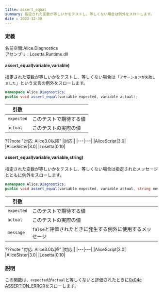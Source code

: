 ```yaml
---
title: assert_equal
summary: 指定された変数が等しいかをテストし、等しくない場合は例外をスローします。
date : 2023-12-30
---
```


### 定義
名前空間:Alice.Diagnostics<br/>
アセンブリ : Losetta.Runtime.dll

#### assert_equal(variable,variable)

指定された変数が等しいかをテストし、等しくない場合は「`アサーションが失敗しました`」という文言の例外をスローします。

```cs title="AliceScript"
namespace Alice.Diagnostics;
public void assert_equal(variable expected, variable actual);
```

|引数| |
|-|-|
|`expected`|このテストで期待する値|
|`actual`|このテストの実際の値|

???note "対応: Alice3.0以降"
    |対応||
    |---|---|
    |AliceScript|3.0|
    |AliceSister|3.0|
    |Losetta|0.10|

#### assert_equal(variable,variable,string)

指定された変数が等しいかをテストし、等しくない場合は指定されたメッセージとともに例外をスローします。

```cs title="AliceScript"
namespace Alice.Diagnostics;
public void assert_equal(variable expected, variable actual, string message);
```

|引数| |
|-|-|
|`expected`|このテストで期待する値|
|`actual`|このテストの実際の値|
|`message`|`false`と評価されたときに発生する例外に使用するメッセージ|

???note "対応: Alice3.0以降"
    |対応||
    |---|---|
    |AliceScript|3.0|
    |AliceSister|3.0|
    |Losetta|0.10|

### 説明
この関数は、`expected`が`actual`と等しくないと評価されたときに[0x04c ASSERTION_ERROR](../../../exceptions/0x04c.md)をスローします。
